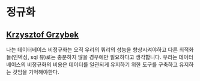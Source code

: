 # 정규화

## [Krzysztof Grzybek](https://github.com/krzysztof-grzybek)

나는 데이터베이스 비정규화는 오직 우리의 쿼리의 성능을 향상시켜야하고 다른 최적화들(인덱싱, sql 뷰)로는 충분하지 않을 경우에만 필요하다고 생각합니다.
우리는 데이터베이스의 비정규화의 비용은 데이터를 일관되게 유지하기 위한 도구를 구축하고 유지하는 것임을 기억해야한다.
